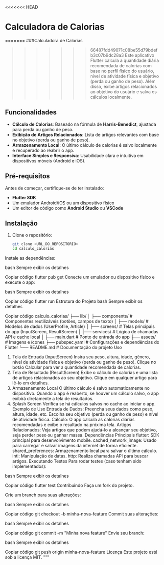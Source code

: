 <<<<<<< HEAD
# Calculadora de Calorias

=======
###Calculadora de Calorias
>>>>>>> 66487fdd49071c08be55d79bdefb3c07b9dc28a3
Este aplicativo Flutter calcula a quantidade diária recomendada de calorias com base no perfil físico do usuário, nível de atividade física e objetivo (perda ou ganho de peso). Além disso, exibe artigos relacionados ao objetivo do usuário e salva os cálculos localmente.

## Funcionalidades

- **Cálculo de Calorias**: Baseado na fórmula de **Harris-Benedict**, ajustada para perda ou ganho de peso.
- **Exibição de Artigos Relacionados**: Lista de artigos relevantes com base no objetivo (perda ou ganho de peso).
- **Armazenamento Local**: O último cálculo de calorias é salvo localmente e recuperado ao reabrir o app.
- **Interface Simples e Responsiva**: Usabilidade clara e intuitiva em dispositivos móveis (Android e iOS).

## Pré-requisitos

Antes de começar, certifique-se de ter instalado:

- **Flutter SDK**
- Um emulador Android/iOS ou um dispositivo físico
- Um editor de código como **Android Studio** ou **VSCode**

## Instalação

1. Clone o repositório:

   ```bash
   git clone <URL_DO_REPOSITORIO>
   cd calculo_calorias
Instale as dependências:

bash
Sempre exibir os detalhes

Copiar código
flutter pub get
Conecte um emulador ou dispositivo físico e execute o app:

bash
Sempre exibir os detalhes

Copiar código
flutter run
Estrutura do Projeto
bash
Sempre exibir os detalhes

Copiar código
calculo_calorias/
├── lib/
│   ├── components/        # Componentes reutilizáveis (botões, campos de texto)
│   ├── models/            # Modelos de dados (UserProfile, Article)
│   ├── screens/           # Telas principais do app (InputScreen, ResultScreen)
│   ├── services/          # Lógica de chamadas API e cache local
│   ├── main.dart          # Ponto de entrada do app
├── assets/                # Imagens e ícones
├── pubspec.yaml           # Configurações e dependências do Flutter
└── README.md              # Documentação do projeto
Uso
1. Tela de Entrada (InputScreen)
Insira seu peso, altura, idade, gênero, nível de atividade física e objetivo (perda ou ganho de peso).
Clique no botão Calcular para ver a quantidade recomendada de calorias.
2. Tela de Resultado (ResultScreen)
Exibe o cálculo de calorias e uma lista de artigos relacionados ao seu objetivo.
Clique em qualquer artigo para lê-lo em detalhes.
3. Armazenamento Local
O último cálculo é salvo automaticamente no dispositivo. Quando o app é reaberto, se houver um cálculo salvo, o app exibirá diretamente a tela de resultados.
4. Splash Screen
Verifica se há cálculos salvos no cache ao iniciar o app.
Exemplo de Uso
Entrada de Dados:
Preencha seus dados como peso, altura, idade, etc.
Escolha seu objetivo (perda ou ganho de peso) e nível de atividade física.
Cálculo:
O app calcula as calorias diárias recomendadas e exibe o resultado na próxima tela.
Artigos Relacionados:
Veja artigos que podem ajudá-lo a alcançar seu objetivo, seja perder peso ou ganhar massa.
Dependências Principais
flutter: SDK principal para desenvolvimento mobile.
cached_network_image: Usado para carregar e salvar imagens da internet de forma eficiente.
shared_preferences: Armazenamento local para salvar o último cálculo.
intl: Manipulação de datas.
http: Realiza chamadas API para buscar artigos.
Executando Testes
Para rodar testes (caso tenham sido implementados):

bash
Sempre exibir os detalhes

Copiar código
flutter test
Contribuindo
Faça um fork do projeto.

Crie um branch para suas alterações:

bash
Sempre exibir os detalhes

Copiar código
git checkout -b minha-nova-feature
Commit suas alterações:

bash
Sempre exibir os detalhes

Copiar código
git commit -m "Minha nova feature"
Envie seu branch:

bash
Sempre exibir os detalhes

Copiar código
git push origin minha-nova-feature
Licença
Este projeto está sob a licença MIT. """
